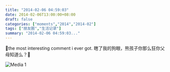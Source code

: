 ```yaml
---
title: "2014-02-06 04:59:03"
date: 2014-02-06T13:00:00+08:00
draft: false
categories: ["moments","2014","2014-02"]
tags: ["朋友圈","生活记录"]
summary: "2014-02-06 04:59:03..."
---
```


the most interesting comment i ever got. 瞎了我的狗眼，熊孩子你那么狂你父母知道么？

![Media 1](/Moments/photos/2014-02-06/201402060459030.jpg)
